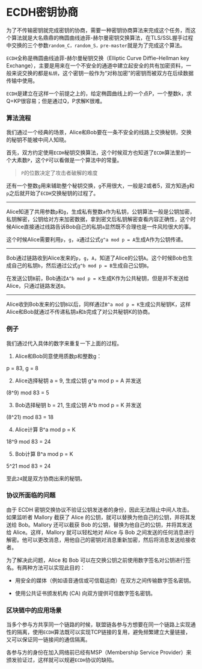 # ECDH密钥协商
为了不传输密钥就完成密钥的协商，需要一种密钥协商算法来完成这个任务，而这个算法就是大名鼎鼎的椭圆曲线迪菲-赫尔曼密钥交换算法，在TLS/SSL握手过程中交换的三个参数`random_C，random_S，pre-master`就是为了完成这个算法。

`ECDH`全称是椭圆曲线迪菲-赫尔曼秘钥交换（Elliptic Curve Diffie–Hellman key Exchange），主要是用来在一个不安全的通道中建立起安全的共有加密资料，一般来说交换的都是`私钥`，这个密钥一般作为“对称加密”的密钥而被双方在后续数据传输中使用。

`ECDH`是建立在这样一个前提之上的，给定椭圆曲线上的一个点P，一个整数k，求Q=KP很容易；但是通过Q，P求解K很难。

### 算法流程
我们通过一个经典的场景，Alice和Bob要在一条不安全的线路上交换秘钥，交换的秘钥不能被中间人知晓。

首先，双方约定使用`ECDH`秘钥交换算法，这个时候双方也知道了`ECDH`算法里的一个大素数`P`，这个`P`可以看做是一个算法中的常量。

> `P`的位数决定了攻击者破解的难度

还有一个整数`g`用来辅助整个秘钥交换，`g`不用很大，一般是2或者5，双方知道`g`和`p`之后就开始了`ECDH`交换秘钥的过程了。

------

Alice知道了共用参数`p`和`g`，生成私有整数`a`作为私钥，公钥算法一般是公钥加密，私钥解密，公钥给对方来加密数据，拿到密文后私钥解密查看内容正确性，这个时候Alice直接通过线路告诉Bob自己的私钥`a`显然既不合理也是一件风险很大的事。

这个时候Alice需要利用`p`，`g`，`a`通过公式`g^a mod p = A`生成A作为公钥传递。

-------

 Bob通过链路收到Alice发来的`p`，`g`，`A`，知道了Alice的公钥`A`。这个时候Bob也生成自己的私钥`b`，然后通过公式`g^b mod p = B`生成自己公钥`B`。

 在发送公钥`B`前，Bob通过`A^b mod p = K`生成K作为公共秘钥，但是并不发送给Alice，只通过链路发送`B`。

-------
 Alice收到Bob发来的公钥`B`以后，同样通过`B^a mod p = K`生成公共秘钥K，这样Alice和Bob就通过不传递私钥`a`和`b`完成了对公共秘钥K的协商。

### 例子
 我们通过代入具体的数字来重复一下上面的过程。

1. Alice和Bob同意使用质数p和整数g：

 p = 83, g = 8

2. Alice选择秘钥 a = 9, 生成公钥  g^a mod p = A 并发送

 (8^9) mod 83 = 5

3. Bob选择秘钥 b = 21, 生成公钥 A^b mod p = K 并发送

 (8^21) mod 83 = 18

4. Alice计算 B^a mod p = K 

 18^9 mod 83 = 24

5. Bob计算 B^a mod p = K

  5^21 mod 83 = 24


 至此`24`就是双方协商出来的秘钥。

### 协议所面临的问题
由于 ECDH 密钥交换协议不验证公钥发送者的身份，因此无法阻止中间人攻击。如果监听者 Mallory 截获了 Alice 的公钥，就可以替换为他自己的公钥，并将其发送给 Bob。Mallory 还可以截获 Bob 的公钥，替换为他自己的公钥，并将其发送给 Alice。这样，Mallory 就可以轻松地对 Alice 与 Bob 之间发送的任何消息进行解密。他可以更改消息，用他自己的密钥对消息重新加密，然后将消息发送给接收者。

为了解决此问题，Alice 和 Bob 可以在交换公钥之前使用数字签名对公钥进行签名。有两种方法可以实现此目的：

- 用安全的媒体（例如语音通信或可信载运商）在双方之间传输数字签名密钥。

- 使用公共证书颁发机构 (CA) 向双方提供可信数字签名密钥。


### 区块链中的应用场景

当多个参与方共享同一个链路的时候，联盟链各参与方想要在同一个链路上实现通性的隔离，使用`ECDH`算法既可以实现TCP链接的复用，避免频繁建立大量链接，又可以保证同一链接间的通信隔离。

各参与方的身份在加入网络前已经有MSP（Membership Service Provider）来颁发验证过，这样就可以规避`ECDH`协议的缺陷。


